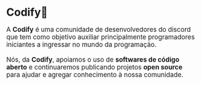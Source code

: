 <div style="position: relative;">
	<div>
		<h1>Codify👾</h1>
        	<p align="left" style="font-size: 17px"> 
          		A <strong>Codify</strong> é uma comunidade de desenvolvedores do discord que tem como objetivo auxiliar principalmente programadores iniciantes a ingressar no mundo da programação.<br/><br/>
	  		Nós, da <strong>Codify</strong>, apoiamos o uso de <strong>softwares de código aberto</strong> e continuaremos publicando projetos <strong>open source</strong> para ajudar e agregar conhecimento à nossa comunidade.
        	</p>
    	</div>
</div>
